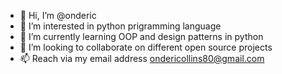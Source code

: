 - 👋 Hi, I’m @onderic
- 👀 I’m interested in python prigramming language
- 🌱 I’m currently learning OOP and design patterns in python
- 💞️ I’m looking to collaborate on different open source projects
- 📫 Reach via my email address ondericollins80@gmail.com

<!---
onderic/onderic is a ✨ special ✨ repository because its `README.md` (this file) appears on your GitHub profile.
You can click the Preview link to take a look at your changes.
--->
